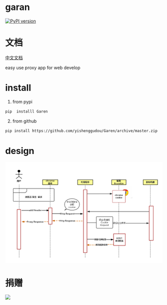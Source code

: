 # garan

[![PyPI version](https://badge.fury.io/py/Garen.svg)](https://badge.fury.io/py/Garen)

# 文档

[中文文档](README-zh.md)

easy use proxy app for web develop


# install

1. from pypi

```bash
pip  installl Garen
```

2. from github

```bash
pip install https://github.com/yishenggudou/Garen/archive/master.zip
```



# design 

![xx](./docs/images/design.png)

# 捐赠

<img src="https://ws4.sinaimg.cn/large/006tNc79ly1fl4wwvbz15j30u015575y.jpg" width="320">